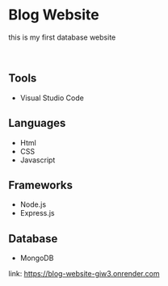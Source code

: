 <h1>Blog Website</h1>
<p>this is my first database website</p>
<br>
<h2>Tools</h2>
<ul>
    <li>Visual Studio Code</li>
</ul>
<h2>Languages</h2>
<ul>
    <li>Html</li>
    <li>CSS</li>
    <li>Javascript</li>
</ul>
<h2>Frameworks</h2>
<ul>
    <li>Node.js</li>
    <li>Express.js</li>
</ul>
<h2>Database</h2>
<ul>
    <li>MongoDB</li>
</ul>

link: <a>https://blog-website-giw3.onrender.com</a>
